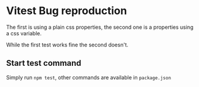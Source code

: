 # Vitest Bug reproduction

The first is using a plain css properties, the second one is a properties using a css variable.

While the first test works fine the second doesn't.

## Start test command

Simply run `npm test`, other commands are available in `package.json`


